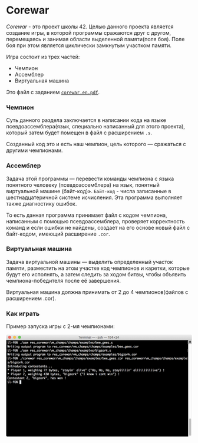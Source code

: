 # Corewar

*Corewar* - это проект школы 42. Целью данного проекта является создание игры, в которой программы сражаются друг с другом, перемещаясь и занимая области выделенной памяти(поля боя).
Поле боя при этом является циклически замкнутым участком памяти.

Игра состоит из трех частей:
* Чемпион
* Ассемблер
* Виртуальная машина

Это файл с заданием [`corewar.en.pdf`](/corewar.en.pdf).

### Чемпион

Суть данного раздела заключается в написании кода на языке псевдоассемблера(язык, специально написанный для этого проекта), который затем будет помещен в файл с расширением `.s`.

Созданный код это и есть наш чемпион, цель которого — сражаться с другими чемпионами.

### Ассемблер

Задача этой программы — перевести команды чемпиона с языка понятного человеку (псевдоассемблера) на язык, понятный виртуальной машине (байт-код)». `Байт-код` - числа записанные в шестнадцатеричной системе исчисления. Эта программа выполняет также диагностику ошибок.

То есть данная программа принимает файл с кодом чемпиона, написанным с помощью псевдоассемблера, проверяет корректность команд и если ошибки не найдены, создает на его основе новый файл с байт-кодом, имеющий расширение `.cor`.

### Виртуальная машина

Задача виртуальной машины — выделить определенный участок памяти, разместить на этом участке код чемпионов и каретки, которые будут его исполнять, а затем следить за ходом битвы, чтобы объявить чемпиона-победителя после её завершения.

Виртуальная машина должна принимать от 2 до 4 чемпионов(файлов с расширением .cor).

### Как играть

Пример запуска игры с 2-мя чемпионами:

![run](/images/run.png)
